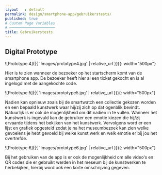 ```yaml
---
layout   : default
permalink: design/smartphone-app/gebruikerstests/
published: true
# Custom Page Variables
# ─────────────────────
title: Gebruikerstests
---
```


## Digital Prototype

![Prototype 4]({{ 'Images/prototype4.jpg' | relative_url }}){: width="500px"}

Hier is te zien wanneer de bezoeker op het startscherm komt van de smartphone app. De bezoeker heeft hier al een ticket gekocht en is al ingelogd met de aangekochte code.

![Prototype 5]({{ 'Images/prototype5.jpg' | relative_url }}){: width="500px"}

Nadien kan opnieuw zoals bij de smartwatch een collectie gekozen worden en een bepaald kunstwerk waar hij/zij zich op dat ogenblik bevindt. Natuurlijk is er ook de mogenlijkheid om dit nadien in te vullen. 
Wanneer het kunstwerk is ingevuld kan de gebruiker een emotie kiezen die hij/zij ervaarde tijdens het bekijken van het kunstwerk. Vervolgens word er een lijst en grafiek opgesteld zodat je na het museumbezoek kan zien welke gevoelens je hebt gevoeld bij welke kunst werk en welk emotie er bij jou het overtrefde.

![Prototype 6]({{ 'Images/prototype6.jpg' | relative_url }}){: width="500px"}

Bij het gebruiken van de app is er ook de mogenlijkheid om alle video's en QR codes die er gebruikt werden in het meseum bij de kunstwerken te herbekijken, hierbij word ook een korte omschrijving gegeven. 